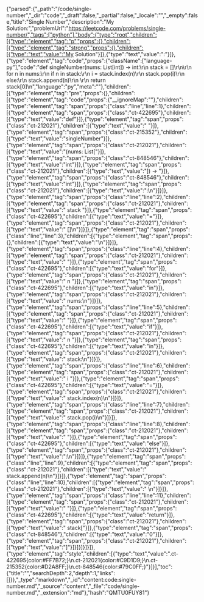 {"parsed":{"_path":"/code/single-number","_dir":"code","_draft":false,"_partial":false,"_locale":"","_empty":false,"title":"Single Number","description":"My Solution:","problemUrl":"https://leetcode.com/problems/single-number/","tags":["python"],"body":{"type":"root","children":[{"type":"element","tag":"p","props":{},"children":[{"type":"element","tag":"strong","props":{},"children":[{"type":"text","value":"My Solution"}]},{"type":"text","value":":"}]},{"type":"element","tag":"code","props":{"className":["language-py"],"code":"def singleNumber(nums: List[int]) -> int:\r\n    stack = []\r\n\r\n    for n in nums:\r\n        if n in stack:\r\n            i = stack.index(n)\r\n            stack.pop(i)\r\n        else:\r\n            stack.append(n)\r\n        \r\n    return stack[0]\n","language":"py","meta":""},"children":[{"type":"element","tag":"pre","props":{},"children":[{"type":"element","tag":"code","props":{"__ignoreMap":""},"children":[{"type":"element","tag":"span","props":{"class":"line","line":1},"children":[{"type":"element","tag":"span","props":{"class":"ct-422695"},"children":[{"type":"text","value":"def"}]},{"type":"element","tag":"span","props":{"class":"ct-212021"},"children":[{"type":"text","value":" "}]},{"type":"element","tag":"span","props":{"class":"ct-215352"},"children":[{"type":"text","value":"singleNumber"}]},{"type":"element","tag":"span","props":{"class":"ct-212021"},"children":[{"type":"text","value":"(nums: List["}]},{"type":"element","tag":"span","props":{"class":"ct-848546"},"children":[{"type":"text","value":"int"}]},{"type":"element","tag":"span","props":{"class":"ct-212021"},"children":[{"type":"text","value":"]) -> "}]},{"type":"element","tag":"span","props":{"class":"ct-848546"},"children":[{"type":"text","value":"int"}]},{"type":"element","tag":"span","props":{"class":"ct-212021"},"children":[{"type":"text","value":":\n"}]}]},{"type":"element","tag":"span","props":{"class":"line","line":2},"children":[{"type":"element","tag":"span","props":{"class":"ct-212021"},"children":[{"type":"text","value":"    stack "}]},{"type":"element","tag":"span","props":{"class":"ct-422695"},"children":[{"type":"text","value":"="}]},{"type":"element","tag":"span","props":{"class":"ct-212021"},"children":[{"type":"text","value":" []\n"}]}]},{"type":"element","tag":"span","props":{"class":"line","line":3},"children":[{"type":"element","tag":"span","props":{},"children":[{"type":"text","value":"\n"}]}]},{"type":"element","tag":"span","props":{"class":"line","line":4},"children":[{"type":"element","tag":"span","props":{"class":"ct-212021"},"children":[{"type":"text","value":"    "}]},{"type":"element","tag":"span","props":{"class":"ct-422695"},"children":[{"type":"text","value":"for"}]},{"type":"element","tag":"span","props":{"class":"ct-212021"},"children":[{"type":"text","value":" n "}]},{"type":"element","tag":"span","props":{"class":"ct-422695"},"children":[{"type":"text","value":"in"}]},{"type":"element","tag":"span","props":{"class":"ct-212021"},"children":[{"type":"text","value":" nums:\n"}]}]},{"type":"element","tag":"span","props":{"class":"line","line":5},"children":[{"type":"element","tag":"span","props":{"class":"ct-212021"},"children":[{"type":"text","value":"        "}]},{"type":"element","tag":"span","props":{"class":"ct-422695"},"children":[{"type":"text","value":"if"}]},{"type":"element","tag":"span","props":{"class":"ct-212021"},"children":[{"type":"text","value":" n "}]},{"type":"element","tag":"span","props":{"class":"ct-422695"},"children":[{"type":"text","value":"in"}]},{"type":"element","tag":"span","props":{"class":"ct-212021"},"children":[{"type":"text","value":" stack:\n"}]}]},{"type":"element","tag":"span","props":{"class":"line","line":6},"children":[{"type":"element","tag":"span","props":{"class":"ct-212021"},"children":[{"type":"text","value":"            i "}]},{"type":"element","tag":"span","props":{"class":"ct-422695"},"children":[{"type":"text","value":"="}]},{"type":"element","tag":"span","props":{"class":"ct-212021"},"children":[{"type":"text","value":" stack.index(n)\n"}]}]},{"type":"element","tag":"span","props":{"class":"line","line":7},"children":[{"type":"element","tag":"span","props":{"class":"ct-212021"},"children":[{"type":"text","value":"            stack.pop(i)\n"}]}]},{"type":"element","tag":"span","props":{"class":"line","line":8},"children":[{"type":"element","tag":"span","props":{"class":"ct-212021"},"children":[{"type":"text","value":"        "}]},{"type":"element","tag":"span","props":{"class":"ct-422695"},"children":[{"type":"text","value":"else"}]},{"type":"element","tag":"span","props":{"class":"ct-212021"},"children":[{"type":"text","value":":\n"}]}]},{"type":"element","tag":"span","props":{"class":"line","line":9},"children":[{"type":"element","tag":"span","props":{"class":"ct-212021"},"children":[{"type":"text","value":"            stack.append(n)\n"}]}]},{"type":"element","tag":"span","props":{"class":"line","line":10},"children":[{"type":"element","tag":"span","props":{"class":"ct-212021"},"children":[{"type":"text","value":"        \n"}]}]},{"type":"element","tag":"span","props":{"class":"line","line":11},"children":[{"type":"element","tag":"span","props":{"class":"ct-212021"},"children":[{"type":"text","value":"    "}]},{"type":"element","tag":"span","props":{"class":"ct-422695"},"children":[{"type":"text","value":"return"}]},{"type":"element","tag":"span","props":{"class":"ct-212021"},"children":[{"type":"text","value":" stack["}]},{"type":"element","tag":"span","props":{"class":"ct-848546"},"children":[{"type":"text","value":"0"}]},{"type":"element","tag":"span","props":{"class":"ct-212021"},"children":[{"type":"text","value":"]"}]}]}]}]}]},{"type":"element","tag":"style","children":[{"type":"text","value":".ct-422695{color:#FF7B72;}\n.ct-212021{color:#C9D1D9;}\n.ct-215352{color:#D2A8FF;}\n.ct-848546{color:#79C0FF;}"}]}],"toc":{"title":"","searchDepth":2,"depth":1,"links":[]}},"_type":"markdown","_id":"content:code:single-number.md","_source":"content","_file":"code/single-number.md","_extension":"md"},"hash":"QMTU0FUY81"}